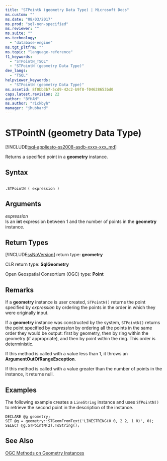 ```yaml
---
title: "STPointN (geometry Data Type) | Microsoft Docs"
ms.custom: ""
ms.date: "08/03/2017"
ms.prod: "sql-non-specified"
ms.reviewer: ""
ms.suite: ""
ms.technology: 
  - "database-engine"
ms.tgt_pltfrm: ""
ms.topic: "language-reference"
f1_keywords: 
  - "STPointN_TSQL"
  - "STPointN (geometry Data Type)"
dev_langs: 
  - "TSQL"
helpviewer_keywords: 
  - "STPointN (geometry Data Type)"
ms.assetid: 8f0bb3b7-5cd9-42c2-b9f8-f04628653bd0
caps.latest.revision: 22
author: "BYHAM"
ms.author: "rickbyh"
manager: "jhubbard"
---
```

# STPointN (geometry Data Type)
[!INCLUDE[tsql-appliesto-ss2008-asdb-xxxx-xxx_md](../../includes/tsql-appliesto-ss2008-asdb-xxxx-xxx-md.md)]

Returns a specified point in a **geometry** instance.
  
## Syntax  
  
```  
  
.STPointN ( expression )  
```  
  
## Arguments  
 *expression*  
 Is an **int** expression between 1 and the number of points in the **geometry** instance.  
  
## Return Types  
 [!INCLUDE[ssNoVersion](../../includes/ssnoversion-md.md)] return type: **geometry**  
  
 CLR return type: **SqlGeometry**  
  
 Open Geospatial Consortium (OGC) type: **Point**  
  
## Remarks  
 If a **geometry** instance is user created, `STPointN()` returns the point specified by *expression* by ordering the points in the order in which they were originally input.  
  
 If a **geometry** instance was constructed by the system, `STPointN()` returns the point specified by *expression* by ordering all the points in the same order they would be output: first by geometry, then by ring within the geometry (if appropriate), and then by point within the ring. This order is deterministic.  
  
 If this method is called with a value less than 1, it throws an **ArgumentOutOfRangeException**.  
  
 If this method is called with a value greater than the number of points in the instance, it returns null.  
  
## Examples  
 The following example creates a `LineString` instance and uses `STPointN()` to retrieve the second point in the description of the instance.  
  
```  
DECLARE @g geometry;  
SET @g = geometry::STGeomFromText('LINESTRING(0 0, 2 2, 1 0)', 0);  
SELECT @g.STPointN(2).ToString();  
```  
  
## See Also  
 [OGC Methods on Geometry Instances](../../t-sql/spatial-geometry/ogc-methods-on-geometry-instances.md)  
  
  

